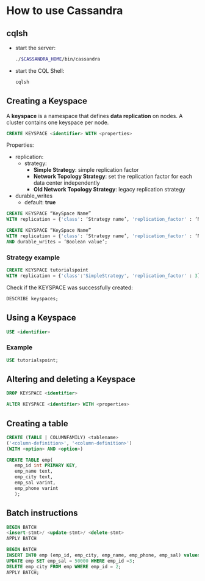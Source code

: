 # How to use Cassandra

## cqlsh

- start the server:
    ```bash
    ./$CASSANDRA_HOME/bin/cassandra
    ```
- start the CQL Shell:
    ```bash
    cqlsh
    ```

## Creating a Keyspace

A **keyspace** is a namespace that defines **data replication** on nodes. A cluster contains one keyspace per node.

```sql
CREATE KEYSPACE <identifier> WITH <properties>
```

Properties:
- replication:
    - strategy:
        - **Simple Strategy**: simple replication factor
        - **Network Topology Strategy**: set the replication factor for each data center independently
        - **Old Network Topology Strategy**: legacy replication strategy
- durable_writes
    - default: **true**


```sql
CREATE KEYSPACE “KeySpace Name”
WITH replication = {'class': ‘Strategy name’, 'replication_factor' : ‘No. of replicas’};

CREATE KEYSPACE “KeySpace Name”
WITH replication = {'class': ‘Strategy name’, 'replication_factor' : ‘No.Of  replicas’}
AND durable_writes = ‘Boolean value’;
```

### Strategy example

```sql
CREATE KEYSPACE tutorialspoint
WITH replication = {'class':'SimpleStrategy', 'replication_factor' : 3};
```

Check if the KEYSPACE was successfully created:
```sql
DESCRIBE keyspaces;
```

## Using a Keyspace

```sql
USE <identifier>
```

### Example

```sql
USE tutorialspoint;
```

## Altering and deleting a Keyspace

```sql
DROP KEYSPACE <identifier>
```

```sql
ALTER KEYSPACE <identifier> WITH <properties>
```

## Creating a table

```sql
CREATE (TABLE | COLUMNFAMILY) <tablename>
('<column-definition>', '<column-definition>')
(WITH <option> AND <option>)
```

```sql
CREATE TABLE emp(
   emp_id int PRIMARY KEY,
   emp_name text,
   emp_city text,
   emp_sal varint,
   emp_phone varint
   );
```

## Batch instructions

```sql
BEGIN BATCH
<insert-stmt>/ <update-stmt>/ <delete-stmt>
APPLY BATCH
```

```sql
BEGIN BATCH
INSERT INTO emp (emp_id, emp_city, emp_name, emp_phone, emp_sal) values(  4,'Pune','rajeev',9848022331, 30000);
UPDATE emp SET emp_sal = 50000 WHERE emp_id =3;
DELETE emp_city FROM emp WHERE emp_id = 2;
APPLY BATCH;
```